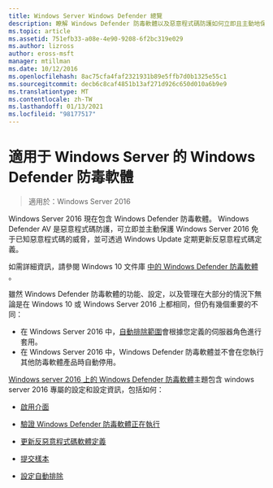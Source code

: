 ```yaml
---
title: Windows Server Windows Defender 總覽
description: 瞭解 Windows Defender 防毒軟體以及惡意程式碼防護如何立即且主動地保護 Windows Server 2016 免于已知的惡意程式碼。
ms.topic: article
ms.assetid: 751efb33-a08e-4e90-9208-6f2bc319e029
ms.author: lizross
author: eross-msft
manager: mtillman
ms.date: 10/12/2016
ms.openlocfilehash: 8ac75cfa4faf2321931b89e5ffb7d0b1325e55c1
ms.sourcegitcommit: decb6c8caf4851b13af271d926c650d010a6b9e9
ms.translationtype: MT
ms.contentlocale: zh-TW
ms.lasthandoff: 01/13/2021
ms.locfileid: "98177517"
---
```

# <a name="windows-defender-antivirus-for-windows-server"></a>適用于 Windows Server 的 Windows Defender 防毒軟體

>適用於：Windows Server 2016

Windows Server 2016 現在包含 Windows Defender 防毒軟體。 Windows Defender AV 是惡意程式碼防護，可立即並主動保護 Windows Server 2016 免于已知惡意程式碼的威脅，並可透過 Windows Update 定期更新反惡意程式碼定義。

如需詳細資訊，請參閱 Windows 10 文件庫 [中的 Windows Defender 防毒軟體](/windows/threat-protection/windows-defender-antivirus/windows-defender-antivirus-in-windows-10) 。


雖然 Windows Defender 防毒軟體的功能、設定，以及管理在大部分的情況下無論是在 Windows 10 或 Windows Server 2016 上都相同，但仍有幾個重要的不同：

- 在 Windows Server 2016 中，[自動排除範圍](/windows/threat-protection/windows-defender-antivirus/configure-server-exclusions-windows-defender-antivirus)會根據您定義的伺服器角色進行套用。
- 在 Windows Server 2016 中，Windows Defender 防毒軟體並不會在您執行其他防毒軟體產品時自動停用。

[Windows server 2016 上的 Windows Defender 防毒軟體](/windows/threat-protection/windows-defender-antivirus/windows-defender-antivirus-on-windows-server-2016)主題包含 windows server 2016 專屬的設定和設定資訊，包括如何：

-   [啟用介面](/windows/threat-protection/windows-defender-antivirus/windows-defender-antivirus-on-windows-server-2016#BKMK_UsingDef)

-   [驗證 Windows Defender 防毒軟體正在執行]( /windows/threat-protection/windows-defender-antivirus/windows-defender-antivirus-on-windows-server-2016#BKMK_DefRun)

-   [更新反惡意程式碼軟體定義]( /windows/threat-protection/windows-defender-antivirus/windows-defender-antivirus-on-windows-server-2016#BKMK_UpdateDef)

-   [提交樣本]( /windows/threat-protection/windows-defender-antivirus/windows-defender-antivirus-on-windows-server-2016#BKMK_DefSamples)

-   [設定自動排除]( /windows/threat-protection/windows-defender-antivirus/windows-defender-antivirus-on-windows-server-2016#BKMK_DefExclusions)